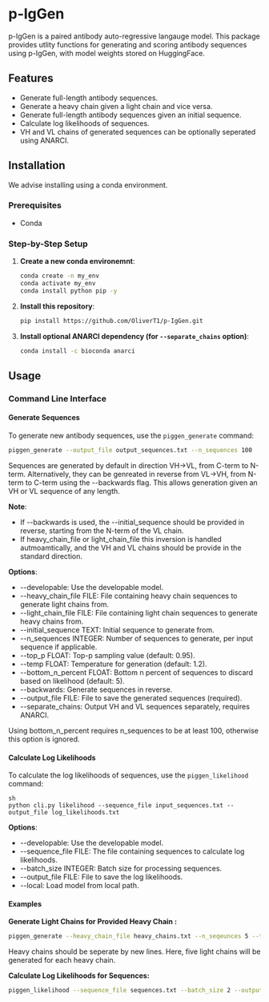 # p-IgGen

p-IgGen is a paired antibody auto-regressive langauge model. This package provides utlity functions for generating and scoring antibody sequences using p-IgGen, with model weights stored on HuggingFace. 

## Features

- Generate full-length antibody sequences.
- Generate a heavy chain given a light chain and vice versa.
- Generate full-length antibody sequences given an initial sequence.
- Calculate log likelihoods of sequences.
- VH and VL chains of generated sequences can be optionally seperated using ANARCI.

## Installation
We advise installing using a conda environment.

### Prerequisites

- Conda

### Step-by-Step Setup

1. **Create a new conda environemnt**:
     ```sh
    conda create -n my_env
    conda activate my_env
    conda install python pip -y
    ```

2. **Install this repository**:

    ```sh
    pip install https://github.com/OliverT1/p-IgGen.git
    ```



4. **Install optional ANARCI dependency (for `--separate_chains` option)**:
    ```sh
    conda install -c bioconda anarci
    ```

## Usage


### Command Line Interface

#### Generate Sequences

To generate new antibody sequences, use the `piggen_generate` command:

```sh
piggen_generate --output_file output_sequences.txt --n_sequences 100 
```

Sequences are generated by default in direction VH->VL, from C-term to N-term. Alternatively, they can be genreated in reverse from VL->VH, from N-term to C-term using the --backwards flag. This allows generation given an VH or VL sequence of any length.  

**Note**: 
- If --backwards is used, the --initial_sequence should be provided in reverse, starting from the N-term of the VL chain.
- If heavy_chain_file or light_chain_file this inversion is handled autmoamtically, and the VH and VL chains should be provide in the standard direction. 

**Options**:

- --developable: Use the developable model.  
- --heavy_chain_file FILE: File containing heavy chain sequences to generate light chains from.  
- --light_chain_file FILE: File containing light chain sequences to generate heavy chains from.  
- --initial_sequence TEXT: Initial sequence to generate from.  
- --n_sequences INTEGER: Number of sequences to generate, per input sequence if applicable.  
- --top_p FLOAT: Top-p sampling value (default: 0.95).  
- --temp FLOAT: Temperature for generation (default: 1.2).  
- --bottom_n_percent FLOAT: Bottom n percent of sequences to discard based on likelihood (default: 5).  
- --backwards: Generate sequences in reverse.  
- --output_file FILE: File to save the generated sequences (required).  
- --separate_chains: Output VH and VL sequences separately, requires ANARCI.  

Using bottom_n_percent requires n_sequences to be at least 100, otherwise this option is ignored.

#### Calculate Log Likelihoods
To calculate the log likelihoods of sequences, use the `piggen_likelihood` command:

```
sh
python cli.py likelihood --sequence_file input_sequences.txt --output_file log_likelihoods.txt
```
**Options**:

- --developable: Use the developable model.  
- --sequence_file FILE: The file containing sequences to calculate log likelihoods.  
- --batch_size INTEGER: Batch size for processing sequences.  
- --output_file FILE: File to save the log likelihoods.  
- --local: Load model from local path.  

#### Examples  

**Generate Light Chains for Provided Heavy Chain :**

```sh
piggen_generate --heavy_chain_file heavy_chains.txt --n_seqeunces 5 --top_p 0.95 --temp 1.25 --output_file generated_sequences.txt
```
Heavy chains should be seperate by new lines. Here, five light chains will be generated for each heavy chain.

**Calculate Log Likelihoods for Sequences:**

```sh
piggen_likelihood --sequence_file sequences.txt --batch_size 2 --output_file log_likelihoods.txt
```
